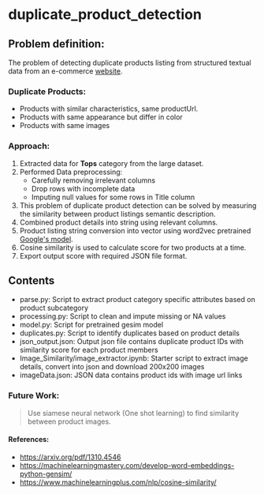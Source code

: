 # duplicate_product_detection



## Problem definition:

The problem of detecting duplicate products listing from structured textual data from an e-commerce [website](https://huew.co).

### Duplicate Products:

- Products with similar characteristics, same productUrl. 
- Products with same appearance but differ in color
- Products with same images

### Approach:

1. Extracted data for **Tops** category from the large dataset.
2. Performed Data preprocessing:
   - Carefully removing irrelevant columns
   - Drop rows with incomplete data 
   - Imputing null values for some rows in Title column
3. This problem of duplicate product detection can be solved by measuring the similarity between product listings semantic description.
4. Combined product details into string using relevant columns.
5. Product listing string conversion into vector using word2vec pretrained [Google's model](https://drive.google.com/file/d/0B7XkCwpI5KDYNlNUTTlSS21pQmM/edit).
6. Cosine similarity is used to calculate score for two products at a time.
7. Export output score with required  JSON file format.



## Contents

- parse.py: Script to extract product category specific attributes based on product subcategory
- processing.py: Script to clean and impute missing or NA values
- model.py: Script for pretrained gesim model
- duplicates.py: Script to identify duplicates based on product details
- json_output.json: Output json file contains duplicate product IDs with similarity score for each product members
- Image_Similarity/image_extractor.ipynb: Starter script to extract image details, convert into json and download 200x200 images
- imageData.json: JSON data contains product ids with image url links 



### Future Work:

> Use siamese neural network (One shot learning) to find similarity between product images.



#### References:

- https://arxiv.org/pdf/1310.4546
- https://machinelearningmastery.com/develop-word-embeddings-python-gensim/
- https://www.machinelearningplus.com/nlp/cosine-similarity/
